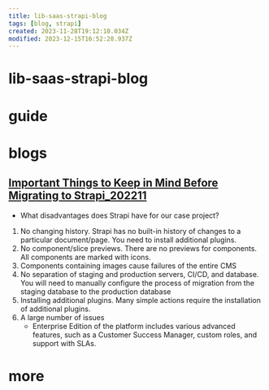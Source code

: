 ```yaml
---
title: lib-saas-strapi-blog
tags: [blog, strapi]
created: 2023-11-28T19:12:10.034Z
modified: 2023-12-15T16:52:28.937Z
---
```


# lib-saas-strapi-blog

# guide

# blogs

## [Important Things to Keep in Mind Before Migrating to Strapi_202211](https://maddevs.io/blog/things-to-keep-in-mind-before-migrating-to-strapi/)

- What disadvantages does Strapi have for our case project?
1. No changing history. Strapi has no built-in history of changes to a particular document/page. You need to install additional plugins.
2. No component/slice previews. There are no previews for components. All components are marked with icons. 
3. Components containing images cause failures of the entire CMS
4. No separation of staging and production servers, CI/CD, and database. You will need to manually configure the process of migration from the staging database to the production database
5. Installing additional plugins. Many simple actions require the installation of additional plugins. 
6. A large number of issues
   - Enterprise Edition of the platform includes various advanced features, such as a Customer Success Manager, custom roles, and support with SLAs.

# more
